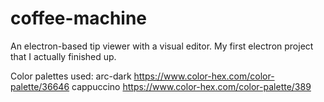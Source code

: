 # coffee-machine
An electron-based tip viewer with a visual editor. My first electron project that I actually finished up.

Color palettes used:
arc-dark
https://www.color-hex.com/color-palette/36646
cappuccino
https://www.color-hex.com/color-palette/389
